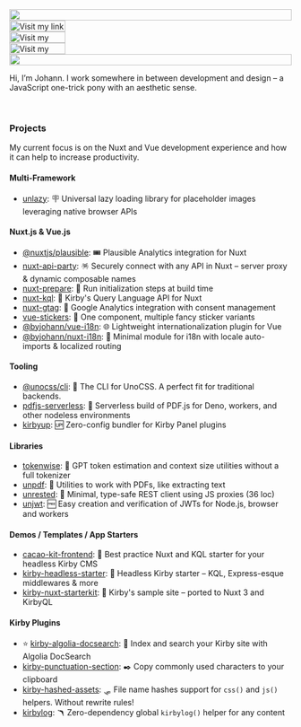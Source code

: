 <picture>
  <source media="(prefers-color-scheme: dark)" srcset="https://github-readme.byjohann.workers.dev?section=top&theme=dark">
  <img src="https://github-readme.byjohann.workers.dev?section=top&theme=light" width="100%" height="20" align="left">
</picture>
<a href="https://byjohann.link">
  <picture>
    <source media="(prefers-color-scheme: dark)" srcset="https://github-readme.byjohann.workers.dev?section=link&i=0&label=Linktree&theme=dark" label="Visit">
    <img src="https://github-readme.byjohann.workers.dev?section=link&i=0&label=Linktree&theme=light" alt="Visit my link tree" width="100" height="20" align="left">
  </picture>
</a>
<img src="data:null;," width="100%" height="0" align="left" alt="">
<a href="https://johannschopplich.com">
  <picture>
    <source media="(prefers-color-scheme: dark)" srcset="https://github-readme.byjohann.workers.dev?section=link&i=1&label=Website&theme=dark" label="Visit">
    <img src="https://github-readme.byjohann.workers.dev?section=link&i=1&label=Website&theme=light" alt="Visit my website" width="100" height="20" align="left">
  </picture>
</a>
<img src="data:null;," width="100%" height="0" align="left" alt="">
<a href="https://www.instagram.com/johannschopplich">
  <picture>
    <source media="(prefers-color-scheme: dark)" srcset="https://github-readme.byjohann.workers.dev?section=link&i=2&label=Instagram&theme=dark">
    <img src="https://github-readme.byjohann.workers.dev?section=link&i=2&label=Instagram&theme=light" alt="Visit my Instagram" width="100" height="20" align="left">
  </picture>
</a>
<img src="data:null;," width="100%" height="0" align="left" alt="">
<picture>
  <source media="(prefers-color-scheme: dark)" srcset="https://github-readme.byjohann.workers.dev?section=bottom&theme=dark">
  <img src="https://github-readme.byjohann.workers.dev?section=bottom&theme=light" alt="" width="100%" height="20">
</picture>

Hi, I’m Johann. I work somewhere in between development and design – a JavaScript one-trick pony with an aesthetic sense.

<br>

### Projects

My current focus is on the Nuxt and Vue development experience and how it can help to increase productivity.

#### Multi-Framework

- [unlazy](https://unlazy.byjohann.dev): 🪧 Universal lazy loading library for placeholder images leveraging native browser APIs

#### Nuxt.js & Vue.js

- [@nuxtjs/plausible](https://github.com/nuxt-modules/plausible): 🎟️ Plausible Analytics integration for Nuxt
- [nuxt-api-party](https://nuxt-api-party.byjohann.dev): 🪅 Securely connect with any API in Nuxt – server proxy & dynamic composable names
- [nuxt-prepare](https://nuxt-prepare.byjohann.dev): 🦎 Run initialization steps at build time
- [nuxt-kql](https://nuxt-kql.byjohann.dev): 🫧 Kirby's Query Language API for Nuxt
- [nuxt-gtag](https://github.com/johannschopplich/nuxt-gtag): 🔸 Google Analytics integration with consent management
- [vue-stickers](https://github.com/johannschopplich/vue-stickers): 🍦 One component, multiple fancy sticker variants
- [@byjohann/vue-i18n](https://github.com/johannschopplich/vue-i18n): 🌐 Lightweight internationalization plugin for Vue
- [@byjohann/nuxt-i18n](https://github.com/johannschopplich/nuxt-i18n): 💬 Minimal module for i18n with locale auto-imports & localized routing

#### Tooling

- [@unocss/cli](https://github.com/unocss/unocss/tree/main/packages/cli): 🎨 The CLI for UnoCSS. A perfect fit for traditional backends.
- [pdfjs-serverless](https://github.com/johannschopplich/pdfjs-serverless): 🪭 Serverless build of PDF.js for Deno, workers, and other nodeless environments
- [kirbyup](https://github.com/johannschopplich/kirbyup): 🆙 Zero-config bundler for Kirby Panel plugins

#### Libraries

- [tokenwise](https://github.com/johannschopplich/tokenwise): 📐 GPT token estimation and context size utilities without a full tokenizer
- [unpdf](https://github.com/unjs/unpdf): 📄 Utilities to work with PDFs, like extracting text
- [unrested](https://github.com/johannschopplich/unrested): 🚥 Minimal, type-safe REST client using JS proxies (36 loc)
- [unjwt](https://github.com/johannschopplich/unjwt): 🆓 Easy creation and verification of JWTs for Node.js, browser and workers

#### Demos / Templates / App Starters

- [cacao-kit-frontend](https://github.com/johannschopplich/cacao-kit-frontend): 🍫 Best practice Nuxt and KQL starter for your headless Kirby CMS
- [kirby-headless-starter](https://github.com/johannschopplich/kirby-headless-starter): 🦭 Headless Kirby starter – KQL, Express-esque middlewares & more
- [kirby-nuxt-starterkit](https://github.com/johannschopplich/kirby-nuxt-starterkit): 💚 Kirby's sample site – ported to Nuxt 3 and KirbyQL

#### Kirby Plugins

- ⭐️ [kirby-algolia-docsearch](https://github.com/johannschopplich/kirby-algolia-docsearch): 🔦 Index and search your Kirby site with Algolia DocSearch
- [kirby-punctuation-section](https://github.com/johannschopplich/kirby-punctuation-section): ✒️ Copy commonly used characters to your clipboard
- [kirby-hashed-assets](https://github.com/johannschopplich/kirby-hashed-assets): 🛷 File name hashes support for `css()` and `js()` helpers. Without rewrite rules!
- [kirbylog](https://github.com/johannschopplich/kirbylog): 🪃 Zero-dependency global `kirbylog()` helper for any content
